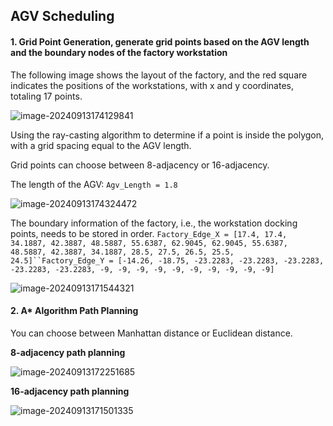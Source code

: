 ## AGV Scheduling

#### 1. Grid Point Generation, generate grid points based on the AGV length and the boundary nodes of the factory workstation

The following image shows the layout of the factory, and the red square indicates the positions of the workstations, with x and y coordinates, totaling 17 points.

![image-20240913174129841](https://gitee.com/xiahuayan/public-image-lab/raw/master/img/202409131741715.png)

Using the ray-casting algorithm to determine if a point is inside the polygon, with a grid spacing equal to the AGV length.

Grid points can choose between 8-adjacency or 16-adjacency.

The length of the AGV: `Agv_Length = 1.8`

![image-20240913174324472](https://gitee.com/xiahuayan/public-image-lab/raw/master/img/202409131743874.png)

The boundary information of the factory, i.e., the workstation docking points, needs to be stored in order. `Factory_Edge_X = [17.4, 17.4, 34.1887, 42.3887, 48.5887, 55.6387, 62.9045, 62.9045, 55.6387, 48.5887, 42.3887, 34.1887, 28.5, 27.5, 26.5, 25.5, 24.5]``Factory_Edge_Y = [-14.26, -18.75, -23.2283, -23.2283, -23.2283, -23.2283, -23.2283, -9, -9, -9, -9, -9, -9, -9, -9, -9, -9]`

![image-20240913171544321](https://gitee.com/xiahuayan/public-image-lab/raw/master/img/202409131715187.png)

#### 2. A* Algorithm Path Planning

You can choose between Manhattan distance or Euclidean distance.

**8-adjacency path planning**

![image-20240913172251685](https://gitee.com/xiahuayan/public-image-lab/raw/master/img/202409131722691.png)

**16-adjacency path planning**

![image-20240913171501335](https://gitee.com/xiahuayan/public-image-lab/raw/master/img/202409131715537.png)